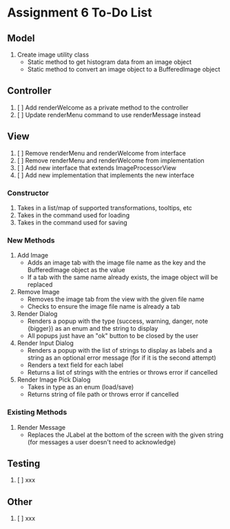 # Assignment 6 To-Do List

## Model

1. Create image utility class
    * Static method to get histogram data from an image object
    * Static method to convert an image object to a BufferedImage object

## Controller

1. [ ] Add renderWelcome as a private method to the controller
2. [ ] Update renderMenu command to use renderMessage instead

## View

1. [ ] Remove renderMenu and renderWelcome from interface
2. [ ] Remove renderMenu and renderWelcome from implementation
3. [ ] Add new interface that extends ImageProcessorView
4. [ ] Add new implementation that implements the new interface

### Constructor

1. Takes in a list/map of supported transformations, tooltips, etc
2. Takes in the command used for loading
3. Takes in the command used for saving

### New Methods

1. Add Image
    * Adds an image tab with the image file name as the key and the BufferedImage object as the
      value
    * If a tab with the same name already exists, the image object will be replaced
2. Remove Image
    * Removes the image tab from the view with the given file name
    * Checks to ensure the image file name is already a tab
3. Render Dialog
    * Renders a popup with the type (success, warning, danger, note {bigger}) as an enum and the
      string to display
    * All popups just have an "ok" button to be closed by the user
4. Render Input Dialog
    * Renders a popup with the list of strings to display as labels and a string as an optional
      error message (for if it is the second attempt)
    * Renders a text field for each label
    * Returns a list of strings with the entries or throws error if cancelled
5. Render Image Pick Dialog
    * Takes in type as an enum (load/save)
    * Returns string of file path or throws error if cancelled

### Existing Methods

1. Render Message
    * Replaces the JLabel at the bottom of the screen with the given string (for messages a user
      doesn't need to acknowledge)

## Testing

1. [ ] xxx

## Other

1. [ ] xxx